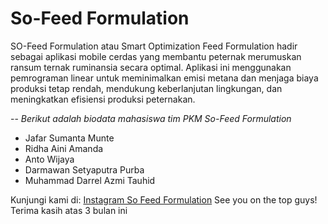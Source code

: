 # So-Feed Formulation
SO-Feed Formulation atau Smart Optimization Feed Formulation hadir sebagai aplikasi mobile cerdas yang membantu peternak merumuskan ransum ternak ruminansia secara optimal. Aplikasi ini menggunakan pemrograman linear untuk meminimalkan emisi metana dan menjaga biaya produksi tetap rendah, mendukung keberlanjutan lingkungan, dan meningkatkan efisiensi produksi peternakan.

--
*Berikut adalah biodata mahasiswa tim PKM So-Feed Formulation*
- Jafar Sumanta Munte
- Ridha Aini Amanda
- Anto Wijaya
- Darmawan Setyaputra Purba
- Muhammad Darrel Azmi Tauhid

Kunjungi kami di: [Instagram So Feed Formulation](https://www.instagram.com/sofeedformulator/)
See you on the top guys! Terima kasih atas 3 bulan ini

